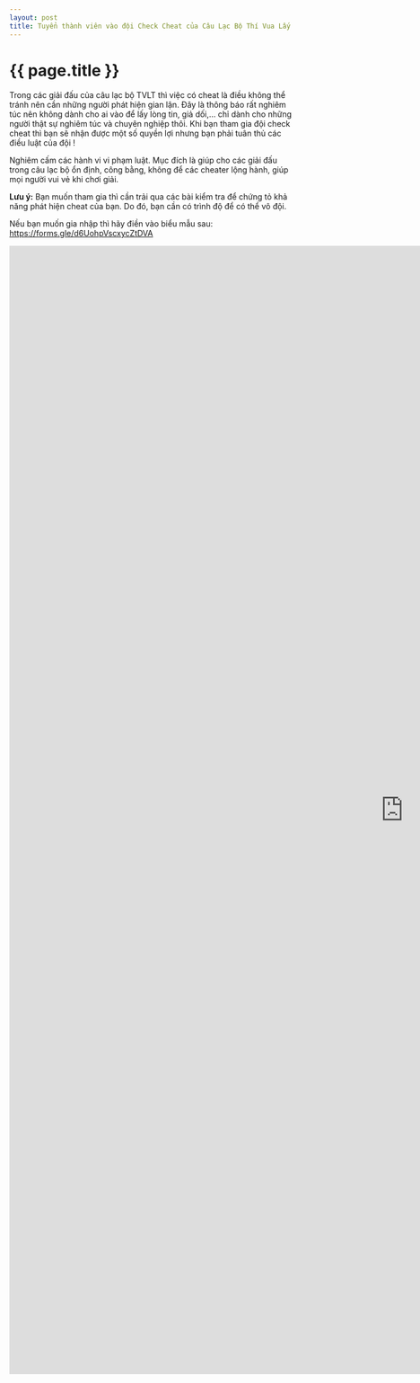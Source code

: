 ```yaml
---
layout: post
title: Tuyển thành viên vào đội Check Cheat của Câu Lạc Bộ Thí Vua Lấy Tốt
---
```


{{ page.title }}
================

Trong các giải đấu của câu lạc bộ TVLT thì việc có cheat là điều không thể tránh nên cần những người phát hiện gian lận. Đây là thông báo rất nghiêm túc nên không dành cho ai vào để lấy lòng tin, giả dối,... chỉ dành cho những người thật sự nghiêm túc và chuyên nghiệp thôi. Khi bạn tham gia đội check cheat thì bạn sẽ nhận được một số quyền lợi nhưng bạn phải tuân thủ các điều luật của đội !

Nghiêm cấm các hành vi vi phạm luật. Mục đích là giúp cho các giải đấu trong câu lạc bộ ổn định, công bằng, không để các cheater lộng hành, giúp mọi người vui vẻ khi chơi giải.

<strong>Lưu ý:</strong> Bạn muốn tham gia thì cần trải qua các bài kiểm tra để chứng tỏ khả năng phát hiện cheat của bạn. Do đó, bạn cần có trình độ để có thể vô đội.

Nếu bạn muốn gia nhập thì hãy điền vào biểu mẫu sau: <a href="https://forms.gle/d6UohpVscxycZtDVA">https://forms.gle/d6UohpVscxycZtDVA</a>

<p align="center"><iframe src="https://docs.google.com/forms/d/e/1FAIpQLSfQYDpwoH8HVz-kPWFiK_iZ06GiWGp1ccVmUm_TH_tnKlFQtA/viewform?embedded=true" width="1403" height="2009" frameborder="0" marginheight="0" marginwidth="0">Đang tải…</iframe></p>
